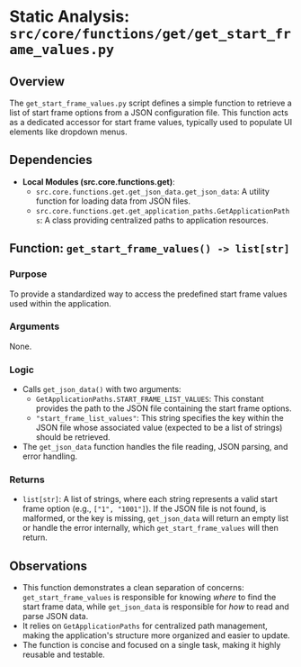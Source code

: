 # Static Analysis: `src/core/functions/get/get_start_frame_values.py`

## Overview
The `get_start_frame_values.py` script defines a simple function to retrieve a list of start frame options from a JSON configuration file. This function acts as a dedicated accessor for start frame values, typically used to populate UI elements like dropdown menus.

## Dependencies
- **Local Modules (src.core.functions.get)**:
    - `src.core.functions.get.get_json_data.get_json_data`: A utility function for loading data from JSON files.
    - `src.core.functions.get.get_application_paths.GetApplicationPaths`: A class providing centralized paths to application resources.

## Function: `get_start_frame_values() -> list[str]`

### Purpose
To provide a standardized way to access the predefined start frame values used within the application.

### Arguments
None.

### Logic
- Calls `get_json_data()` with two arguments:
    - `GetApplicationPaths.START_FRAME_LIST_VALUES`: This constant provides the path to the JSON file containing the start frame options.
    - `"start_frame_list_values"`: This string specifies the key within the JSON file whose associated value (expected to be a list of strings) should be retrieved.
- The `get_json_data` function handles the file reading, JSON parsing, and error handling.

### Returns
- `list[str]`: A list of strings, where each string represents a valid start frame option (e.g., `["1", "1001"]`). If the JSON file is not found, is malformed, or the key is missing, `get_json_data` will return an empty list or handle the error internally, which `get_start_frame_values` will then return.

## Observations
- This function demonstrates a clean separation of concerns: `get_start_frame_values` is responsible for knowing *where* to find the start frame data, while `get_json_data` is responsible for *how* to read and parse JSON data.
- It relies on `GetApplicationPaths` for centralized path management, making the application's structure more organized and easier to update.
- The function is concise and focused on a single task, making it highly reusable and testable.
